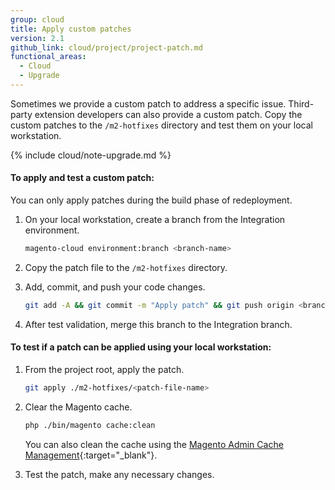 ```yaml
---
group: cloud
title: Apply custom patches
version: 2.1
github_link: cloud/project/project-patch.md
functional_areas:
  - Cloud
  - Upgrade
---
```

Sometimes we provide a custom patch to address a specific issue. Third-party extension developers can also provide a custom patch. Copy the custom patches to the `/m2-hotfixes` directory and test them on your local workstation.

{% include cloud/note-upgrade.md %}

#### To apply and test a custom patch:
You can only apply patches during the build phase of redeployment.

1.  On your local workstation, create a branch from the Integration environment.

    ```bash
    magento-cloud environment:branch <branch-name>
    ```

1.  Copy the patch file to the `/m2-hotfixes` directory.

1.  Add, commit, and push your code changes.

    ```bash
    git add -A && git commit -m "Apply patch" && git push origin <branch name>
    ```

1.  After test validation, merge this branch to the Integration branch.

#### To test if a patch can be applied using your local workstation:
1.  From the project root, apply the patch.

    ```bash
    git apply ./m2-hotfixes/<patch-file-name>
    ```

1.  Clear the Magento cache.

    ```bash
    php ./bin/magento cache:clean
    ```

    You can also clean the cache using the [Magento Admin Cache Management](http://docs.magento.com/m2/ee/user_guide/system/cache-management.html){:target="_blank"}.

1.  Test the patch, make any necessary changes.

